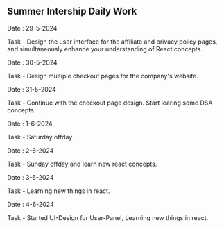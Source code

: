 Summer Intership Daily Work
---------------------------------

Date : 29-5-2024
    
Task
    - Design the user interface for the affiliate and privacy policy pages, and simultaneously 
    enhance your understanding of React concepts.


Date : 30-5-2024

Task 
    - Design multiple checkout pages for the company's website.


Date : 31-5-2024

Task
    - Continue with the checkout page design. Start learing some DSA concepts.


Date : 1-6-2024

Task
    - Saturday offday


Date : 2-6-2024

Task
    - Sunday offday and learn new react concepts.


Date : 3-6-2024

Task
    - Learning new things in react.


Date : 4-6-2024

Task
    - Started UI-Design for User-Panel, Learning new things in react.

